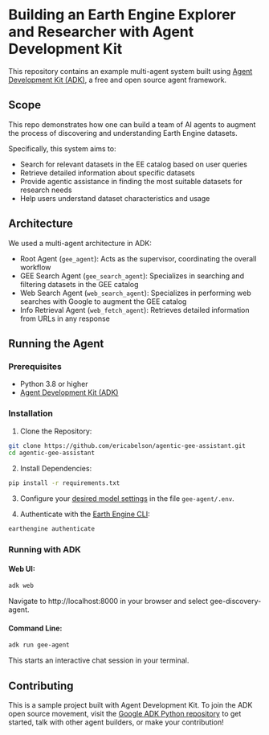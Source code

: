 ﻿# Building an Earth Engine Explorer and Researcher with Agent Development Kit

This repository contains an example multi-agent system built using [Agent
Development Kit (ADK)](https://google.github.io/adk-docs/), a free and open
source agent framework.

## Scope

This repo demonstrates how one can build a team of AI agents to augment the
process of discovering and understanding Earth Engine datasets.

Specifically, this system aims to:

- Search for relevant datasets in the EE catalog based on user queries
- Retrieve detailed information about specific datasets
- Provide agentic assistance in finding the most suitable datasets for research needs
- Help users understand dataset characteristics and usage

## Architecture

We used a multi-agent architecture in ADK:

- Root Agent (`gee_agent`): Acts as the supervisor, coordinating the overall workflow
- GEE Search Agent (`gee_search_agent`): Specializes in searching and filtering datasets in the GEE catalog
- Web Search Agent (`web_search_agent`): Specializes in performing web searches with Google to augment the GEE catalog
- Info Retrieval Agent (`web_fetch_agent`): Retrieves detailed information from URLs in any response

## Running the Agent

### Prerequisites

- Python 3.8 or higher
- [Agent Development Kit (ADK)](https://google.github.io/adk-docs/)

### Installation

1. Clone the Repository:
```bash
git clone https://github.com/ericabelson/agentic-gee-assistant.git
cd agentic-gee-assistant
```

2. Install Dependencies:
```bash
pip install -r requirements.txt
```

3. Configure your [desired model settings](https://google.github.io/adk-docs/get-started/quickstart/#set-up-the-model) in the file `gee-agent/.env`.

4. Authenticate with the [Earth Engine CLI](https://developers.google.com/earth-engine/guides/auth):
```bash
earthengine authenticate
```

### Running with ADK

#### Web UI:
```bash
adk web
```
Navigate to http://localhost:8000 in your browser and select gee-discovery-agent.

#### Command Line:
```bash
adk run gee-agent
```
This starts an interactive chat session in your terminal.

## Contributing

This is a sample project built with Agent Development Kit. To join the ADK open
source movement, visit the
[Google ADK Python repository](https://github.com/google/adk-python)
to get started, talk with other agent builders, or make your contribution!
